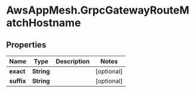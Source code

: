 # AwsAppMesh.GrpcGatewayRouteMatchHostname

## Properties

Name | Type | Description | Notes
------------ | ------------- | ------------- | -------------
**exact** | **String** |  | [optional] 
**suffix** | **String** |  | [optional] 


